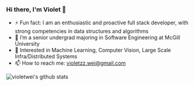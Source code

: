### Hi there, I'm Violet 👋

- ⚡ Fun fact: I am an enthusiastic and proactive full stack developer, with strong competencies in data structures and algorithms  
- 🌱 I’m a senior undergrad majoring in Software Engineering at McGill University
- 💬 Interested in Machine Learning, Computer Vision, Large Scale Infra/Distributed Systems
- 📫 How to reach me: violetzz.wei@gmail.com

![violetwei's github stats](https://github-readme-stats.vercel.app/api?username=violetwei&count_private=true&show_icons=true&theme=radical&hide=contribs)

<!--[![Top Languages](https://github-readme-stats.vercel.app/api/top-langs/?username=violetwei&layout=compact)](https://github.com/anuraghazra/github-readme-stats)-->

<!--
**violetwei/violetwei** is a ✨ _special_ ✨ repository because its `README.md` (this file) appears on your GitHub profile.

Here are some ideas to get you started:

- 👯 I’m looking to collaborate on ...
- 🤔 I’m looking for help with ...
- 💬 Ask me about ...
- 😄 Pronouns: ...
-->
